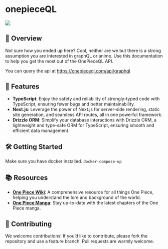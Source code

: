 # onepieceQL
![](https://c.tenor.com/Xg0Ba5TxmDwAAAAC/tenor.gif)

## 📖 Overview

Not sure how you ended up here? Cool, neither are we but there is a strong assumption you are interested in graphQL or anime. Use this documentation to help you get the most out of the OnePieceQL API.

You can query the api at https://onepieceql.com/api/graphql

## 🚀 Features

- **TypeScript**: Enjoy the safety and reliability of strongly-typed code with TypeScript, ensuring fewer bugs and better maintainability.
- **Next.js**: Leverage the power of Next.js for server-side rendering, static site generation, and seamless API routes, all in one powerful framework.
- **Drizzle ORM**: Simplify your database interactions with Drizzle ORM, a lightweight and type-safe ORM for TypeScript, ensuring smooth and efficient data management.


## 🛠️ Getting Started

Make sure you have docker installed. ```docker-compose-up```

## 📚 Resources

- **[One Piece Wiki](https://onepiece.fandom.com/wiki/One_Piece_Wiki)**: A comprehensive resource for all things One Piece, helping you understand the lore and background of the world.
- **[One Piece Manga](https://ww7.readonepiece.com/)**: Stay up-to-date with the latest chapters of the One Piece manga.


## 🤝 Contributing

We welcome contributions! If you’d like to contribute, please fork the repository and use a feature branch. Pull requests are warmly welcome.